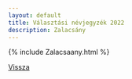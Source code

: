 ```yaml
---
layout: default
title: Választási névjegyzék 2022
description: Zalacsány
---
```


{% include Zalacsaany.html %}

[Vissza](./)